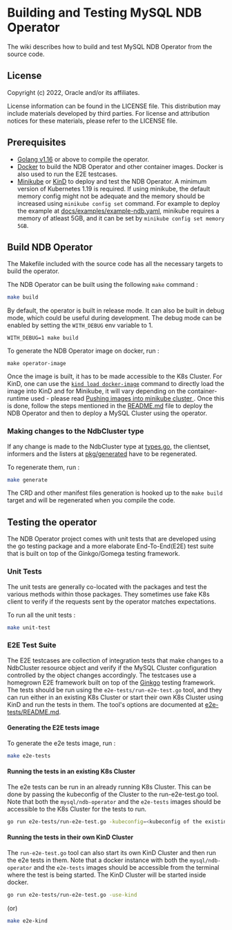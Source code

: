 # Building and Testing MySQL NDB Operator

The wiki describes how to build and test MySQL NDB Operator from the source code.

## License

Copyright (c) 2022, Oracle and/or its affiliates.

License information can be found in the LICENSE file. This distribution may include materials developed by third parties. For license and attribution notices for these materials, please refer to the LICENSE file.

## Prerequisites
 - [Golang v1.16](https://go.dev/dl/) or above to compile the operator.
 - [Docker](https://docs.docker.com/get-docker/) to build the NDB Operator and other container images. Docker is also used to run the E2E testcases.
 - [Minikube](https://minikube.sigs.k8s.io/docs/) or [KinD](https://kind.sigs.k8s.io/) to deploy and test the NDB Operator. A minimum version of Kubernetes 1.19 is required. If using minikube, the default memory config might not be adequate and the memory should be increased using `minikube config set` command. For example to deploy the example at [docs/examples/example-ndb.yaml](docs/examples/example-ndb.yaml), minikube requires a memory of atleast 5GB, and it can be set by `minikube config set memory 5GB`.

## Build NDB Operator

The Makefile included with the source code has all the necessary targets to build the operator.

The NDB Operator can be built using the following `make` command :
```sh
make build
```

By default, the operator is built in release mode. It can also be built in debug mode, which could be useful during development. The debug mode can be enabled by setting the `WITH_DEBUG` env variable to 1.
```ssh
WITH_DEBUG=1 make build
```

To generate the NDB Operator image on docker, run :
```ssh
make operator-image
```

Once the image is built, it has to be made accessible to the K8s Cluster. For KinD, one can use the [`kind load docker-image`](https://kind.sigs.k8s.io/docs/user/quick-start/#loading-an-image-into-your-cluster) command to directly load the image into KinD and for Minikube, it will vary depending on the container-runtime used - please read [Pushing images into minikube cluster
](https://minikube.sigs.k8s.io/docs/handbook/pushing/). Once this is done, follow the steps mentioned in the [README.md](README.md) file to deploy the NDB Operator and then to deploy a MySQL Cluster using the operator.

### Making changes to the NdbCluster type

If any change is made to the NdbCluster type at [types.go](pkg/apis/ndbcontroller/v1/types.go), the clientset, informers and the listers at [pkg/generated](pkg/generated) have to be regenerated.

To regenerate them, run :
```sh
make generate
```

The CRD and other manifest files generation is hooked up to the `make build` target and will be regenerated when you compile the code.


## Testing the operator

The NDB Operator project comes with unit tests that are developed using the go testing package and a more elaborate End-To-End(E2E) test suite that is built on top of the Ginkgo/Gomega testing framework.

### Unit Tests

The unit tests are generally co-located with the packages and test the various methods within those packages. They sometimes use fake K8s client to verify if the requests sent by the operator matches expectations.

To run all the unit tests :
```sh
make unit-test
```

### E2E Test Suite

The E2E testcases are collection of integration tests that make changes to a NdbCluster resource object and verify if the MySQL Cluster configuration controlled by the object changes accordingly. The testcases use a homegrown E2E framework built on top of the [Ginkgo](https://github.com/onsi/ginkgo) testing framework. The tests should be run using the `e2e-tests/run-e2e-test.go` tool, and they can run either in an existing K8s Cluster or start their own K8s Cluster using KinD and run the tests in them. The tool's options are documented at [e2e-tests/README.md](e2e-tests/README.md).

#### Generating the E2E tests image

To generate the e2e tests image, run :
```sh
make e2e-tests
```

#### Running the tests in an existing K8s Cluster

The e2e tests can be run in an already running K8s Cluster. This can be done by passing the kubeconfig of the Cluster to the run-e2e-test.go tool. Note that both the `mysql/ndb-operator` and the `e2e-tests` images should be accessible to the K8s Cluster for the tests to run.

```sh
go run e2e-tests/run-e2e-test.go -kubeconfig=<kubeconfig of the existing K8s Cluster>
```

#### Running the tests in their own KinD Cluster

The `run-e2e-test.go` tool can also start its own KinD Cluster and then run the e2e tests in them. Note that a docker instance with both the `mysql/ndb-operator` and the `e2e-tests` images should be accessible from the terminal where the test is being started. The KinD Cluster will be started inside docker.

```sh
go run e2e-tests/run-e2e-test.go -use-kind
```
(or)
```sh
make e2e-kind
```

